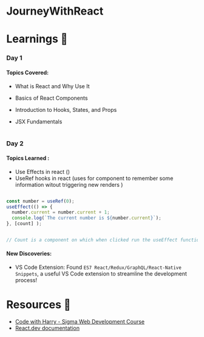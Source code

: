 # JourneyWithReact

# Learnings 📖
### Day 1
#### Topics Covered:

- What is React and Why Use It

- Basics of React Components

- Introduction to Hooks, States, and Props
- JSX Fundamentals
<br> <br>

### Day 2 
#### Topics Learned : 
 - Use Effects in react () 
 - UseRef hooks in react (uses for component to remember some information witout triggering new renders ) <br>
  ``` javascript
 
  const number = useRef(0);
  useEffect(() => {
    number.current = number.current + 1;
    console.log(`The current number is ${number.current}`);  
  }, [count] ); 
  

  // Count is a component on which when clicked run the useEffect function ;
 
 ```

#### New Discoveries:

- VS Code Extension: Found `ES7 React/Redux/GraphQL/React-Native Snippets`, a useful VS Code extension to streamline the development process!

# Resources 📌
 - [Code with Harry - Sigma Web Development Course](https://www.youtube.com/watch?v=bio2eP5YXyw&list=PLu0W_9lII9agq5TrH9XLIKQvv0iaF2X3w&index=108)
 - [React.dev documentation](https://react.dev/learn/)

